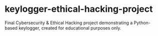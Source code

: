 # keylogger-ethical-hacking-project
Final Cybersecurity &amp; Ethical Hacking project demonstrating a Python-based keylogger, created for educational purposes only.
